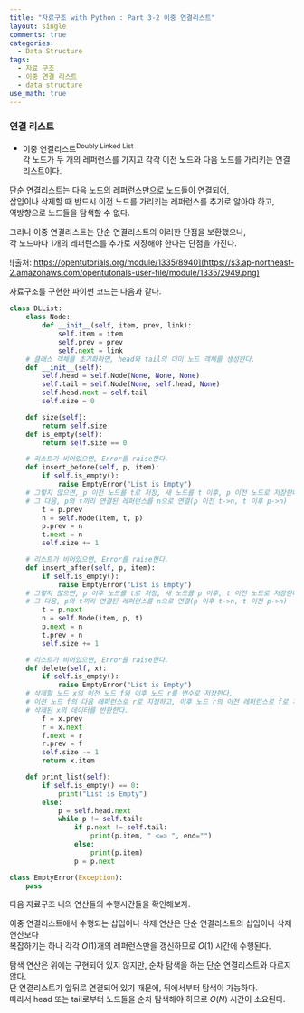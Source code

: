 ```yaml
---
title: "자료구조 with Python : Part 3-2 이중 연결리스트"
layout: single
comments: true
categories:
  - Data Structure
tags:
  - 자료 구조
  - 이중 연결 리스트
  - data structure
use_math: true
---
```


### 연결 리스트  

* 이중 연결리스트<sup>Doubly Linked List</sup>  
  각 노드가 두 개의 레퍼런스를 가지고 각각 이전 노드와 다음 노드를 가리키는 연결리스트이다.

단순 연결리스트는 다음 노드의 레퍼런스만으로 노드들이 연결되어,  
삽입이나 삭제할 때 반드시 이전 노드를 가리키는 레퍼런스를 추가로 알아야 하고,  
역방향으로 노드들을 탐색할 수 없다.

그러나 이중 연결리스트는 단순 연결리스트의 이러한 단점을 보환했으나,  
각 노드마다 1개의 레퍼런스를 추가로 저장해야 한다는 단점을 가진다.

![출처: https://opentutorials.org/module/1335/8940](https://s3.ap-northeast-2.amazonaws.com/opentutorials-user-file/module/1335/2949.png)

자료구조를 구현한 파이썬 코드는 다음과 같다.
```python
class DLList:
    class Node:
        def __init__(self, item, prev, link):
            self.item = item
            self.prev = prev
            self.next = link
    # 클래스 객체를 초기화하면, head와 tail의 더미 노드 객체를 생성한다.
    def __init__(self):
        self.head = self.Node(None, None, None)
        self.tail = self.Node(None, self.head, None)
        self.head.next = self.tail
        self.size = 0

    def size(self):
        return self.size
    def is_empty(self):
        return self.size == 0

    # 리스트가 비어있으면, Error를 raise한다.
    def insert_before(self, p, item):
        if self.is_empty():
            raise EmptyError("List is Empty")
    # 그렇지 않으면, p 이전 노드를 t로 저장, 새 노드를 t 이후, p 이전 노드로 저장한다.
    # 그 다음, p와 t끼리 연결된 레퍼런스를 n으로 연결(p 이전 t->n, t 이후 p->n)
        t = p.prev
        n = self.Node(item, t, p)
        p.prev = n
        t.next = n
        self.size += 1

    # 리스트가 비어있으면, Error를 raise한다.
    def insert_after(self, p, item):
        if self.is_empty():
            raise EmptyError("List is Empty")
    # 그렇지 않으면, p 이후 노드를 t로 저장, 새 노드를 p 이후, t 이전 노드로 저장한다.
    # 그 다음, p와 t끼리 연결된 레퍼런스를 n으로 연결(p 이후 t->n, t 이전 p->n)
        t = p.next
        n = self.Node(item, p, t)
        p.next = n
        t.prev = n
        self.size += 1

    # 리스트가 비어있으면, Error를 raise한다.
    def delete(self, x):
        if self.is_empty():
            raise EmptyError("List is Empty")
    # 삭제할 노드 x의 이전 노드 f와 이후 노드 r를 변수로 저장한다.
    # 이전 노드 f의 다음 레퍼런스로 r로 지정하고, 이후 노드 r의 이전 레퍼런스로 f로 지정한다.
    # 삭제된 x의 데이터를 반환한다.
        f = x.prev
        r = x.next
        f.next = r
        r.prev = f
        self.size -= 1
        return x.item

    def print_list(self):
        if self.is_empty() == 0:
            print("List is Empty")
        else:
            p = self.head.next
            while p != self.tail:
                if p.next != self.tail:
                    print(p.item, " <=> ", end="")
                else:
                    print(p.item)
                p = p.next

class EmptyError(Exception):
    pass
```

다음 자료구조 내의 연산들의 수행시간들을 확인해보자.

이중 연결리스트에서 수행되는 삽입이나 삭제 연산은 단순 연결리스트의 삽입이나 삭제 연산보다  
복잡하기는 하나 각각 $O(1)$개의 레퍼런스만을 갱신하므로 $O(1)$ 시간에 수행된다.

탐색 연산은 위에는 구현되어 있지 않지만, 순차 탐색을 하는 단순 연결리스트와 다르지 않다.  
단 연결리스트가 앞뒤로 연결되어 있기 때문에, 뒤에서부터 탐색이 가능하다.  
따라서 head 또는 tail로부터 노드들을 순차 탐색해야 하므로 $O(N)$ 시간이 소요된다.

